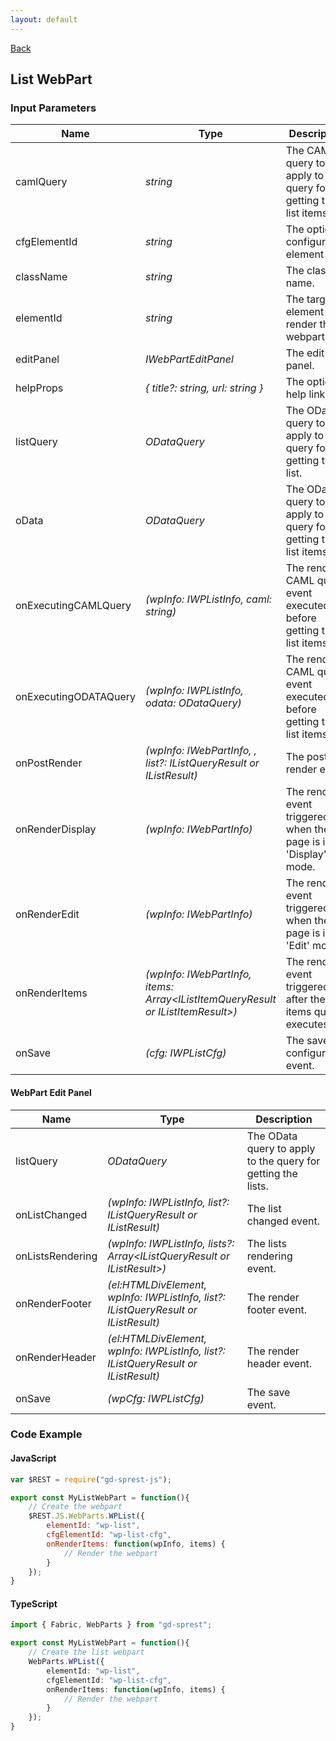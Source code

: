 ```yaml
---
layout: default
---
```

[Back](/js/webparts)
## List WebPart
### Input Parameters

| Name | Type | Description |
| --- | --- | --- |
| camlQuery | _string_ | The CAML query to apply to the query for getting the list items. |
| cfgElementId | _string_ | The optional configuration element id |
| className | _string_ | The class name. |
| elementId | _string_ | The target element id to render the webpart to |
| editPanel | _IWebPartEditPanel_ | The edit panel. |
| helpProps | _{ title?: string, url: string }_ | The optional help link. |
| listQuery | _ODataQuery_ | The OData query to apply to the query for getting the list. |
| oData | _ODataQuery_ | The OData query to apply to the query for getting the list items. |
| onExecutingCAMLQuery | _(wpInfo: IWPListInfo, caml: string)_ | The render CAML query event executed before getting the list items. | 
| onExecutingODATAQuery | _(wpInfo: IWPListInfo, odata: ODataQuery)_ | The render CAML query event executed before getting the list items. |
| onPostRender | _(wpInfo: IWebPartInfo, , list?: IListQueryResult or IListResult)_ | The post render event. |
| onRenderDisplay | _(wpInfo: IWebPartInfo)_ | The render event triggered when the page is in 'Display' mode. |
| onRenderEdit | _(wpInfo: IWebPartInfo)_ | The render event triggered when the page is in 'Edit' mode. |
| onRenderItems | _(wpInfo: IWebPartInfo, items: Array&lt;IListItemQueryResult or IListItemResult&gt;)_ | The render event triggered after the items query executes. |
| onSave | _(cfg: IWPListCfg)_ | The save configuration event. |

#### WebPart Edit Panel

| Name | Type | Description |
| --- | --- | --- |
| listQuery | _ODataQuery_ | The OData query to apply to the query for getting the lists. |
| onListChanged | _(wpInfo: IWPListInfo, list?: IListQueryResult or IListResult)_ | The list changed event. |
| onListsRendering | _(wpInfo: IWPListInfo, lists?: Array&lt;IListQueryResult or IListResult&gt;)_ | The lists rendering event. |
| onRenderFooter | _(el:HTMLDivElement, wpInfo: IWPListInfo, list?: IListQueryResult or IListResult)_ | The render footer event. |
| onRenderHeader | _(el:HTMLDivElement, wpInfo: IWPListInfo, list?: IListQueryResult or IListResult)_ | The render header event. |
| onSave | _(wpCfg: IWPListCfg)_ | The save event. |

### Code Example
#### JavaScript
```js
var $REST = require("gd-sprest-js");

export const MyListWebPart = function(){
    // Create the webpart
    $REST.JS.WebParts.WPList({
        elementId: "wp-list",
        cfgElementId: "wp-list-cfg",
        onRenderItems: function(wpInfo, items) {
            // Render the webpart
        }
    });
}
```
#### TypeScript
```ts
import { Fabric, WebParts } from "gd-sprest";

export const MyListWebPart = function(){
    // Create the list webpart
    WebParts.WPList({
        elementId: "wp-list",
        cfgElementId: "wp-list-cfg",
        onRenderItems: function(wpInfo, items) {
            // Render the webpart
        }
    });
}
```